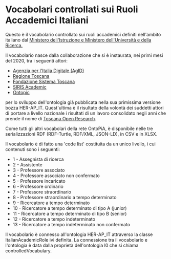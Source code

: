 Vocabolari controllati sui Ruoli Accademici Italiani
====================================================

Questo è il vocabolario controllato sui ruoli accademici definiti nell'ambito italiano dal [Ministero dell'Istruzione e Ministero dell'Università e della Ricerca.](https://www.miur.gov.it/reclutamento-nelle-universita)

Il vocabolario nasce dalla collaborazione che si è instaurata, nei primi mesi del 2020, tra i seguenti attori:

+ [Agenzia per l'Italia Digitale (AgID)](https://www.agid.gov.it/)
+ [Regione Toscana](https://www.regione.toscana.it/)
+ [Fondazione Sistema Toscana](https://www.fondazionesistematoscana.it/)
+ [SIRIS Academic](https://www.sirisacademic.com/wb/)
+ [Ontopic](https://ontopic.biz)

per lo sviluppo dell'ontologia già pubblicata nella sua primissima versione bozza HER-AP_IT. Quest'ultima è il risultato della volontà dei suddetti attori di portare a livello nazionale i risultati di un lavoro consolidato negli anni che prende il nome di [Toscana Open Research](http://www.toscanaopenresearch.it/).

Come tutti gli altri vocabolari della rete OntoPiA, è disponibile nelle tre serializzazioni RDF (RDF-Turtle, RDF/XML, JSON-LD), in CSV e in XLSX.

Il vocabolario è di fatto una 'code list' costituita da un unico livello, i cui contenuti sono i seguenti:

+ 1	- Assegnista di ricerca
+ 2	- Assistente
+ 3	- Professore associato
+ 4	- Professore associato non confermato
+ 5	- Professore incaricato
+ 6	- Professore ordinario
+ 7	- Professore straordinario
+ 8	- Professore straordinario a tempo determinato
+ 9	- Ricercatore a tempo determinato
+ 10 - Ricercatore a tempo determinato di tipo A (junior)
+ 11 - Ricercatore a tempo determinato di tipo B (senior)
+ 12 - Ricercatore a tempo indeterminato
+ 13 - Ricercatore a tempo indeterminato non confermato

Il vocabolario è connesso all'ontologia HER-AP_IT attraverso la classe ItalianAcademicRole ivi definita. La connessione tra il vocabolario e l'ontologia è data dalla proprietà dell'ontologia l0 che si chiama controlledVocabulary.
